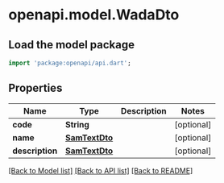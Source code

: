 # openapi.model.WadaDto

## Load the model package
```dart
import 'package:openapi/api.dart';
```

## Properties
Name | Type | Description | Notes
------------ | ------------- | ------------- | -------------
**code** | **String** |  | [optional] 
**name** | [**SamTextDto**](SamTextDto.md) |  | [optional] 
**description** | [**SamTextDto**](SamTextDto.md) |  | [optional] 

[[Back to Model list]](../README.md#documentation-for-models) [[Back to API list]](../README.md#documentation-for-api-endpoints) [[Back to README]](../README.md)


